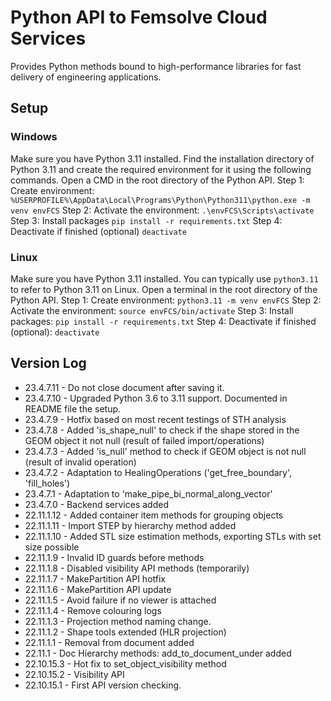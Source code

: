 # Python API to Femsolve Cloud Services
Provides Python methods bound to high-performance libraries for fast delivery of engineering applications.

## Setup
### Windows
Make sure you have Python 3.11 installed. Find the installation directory of Python 3.11 and create the required
environment for it using the following commands. Open a CMD in the root directory of the Python API. 
Step 1: Create environment:
`%USERPROFILE%\AppData\Local\Programs\Python\Python311\python.exe -m venv envFCS`
Step 2: Activate the environment:
`.\envFCS\Scripts\activate`
Step 3: Install packages
`pip install -r requirements.txt`
Step 4: Deactivate if finished (optional)
`deactivate`


### Linux
Make sure you have Python 3.11 installed. You can typically use `python3.11` to refer to Python 3.11 on Linux. Open a terminal in the root directory of the Python API.
Step 1: Create environment:
`python3.11 -m venv envFCS`
Step 2: Activate the environment:
`source envFCS/bin/activate`
Step 3: Install packages:
`pip install -r requirements.txt`
Step 4: Deactivate if finished (optional):
`deactivate`

## Version Log
- 23.4.7.11  - Do not close document after saving it.
- 23.4.7.10  - Upgraded Python 3.6 to 3.11 support. Documented in README file the setup.
- 23.4.7.9   - Hotfix based on most recent testings of STH analysis
- 23.4.7.8   - Added 'is_shape_null' to check if the shape stored in the GEOM object it not null (result of failed import/operations)
- 23.4.7.3   - Added 'is_null' method to check if GEOM object is not null (result of invalid operation)
- 23.4.7.2   - Adaptation to HealingOperations ('get_free_boundary', 'fill_holes')
- 23.4.7.1   - Adaptation to 'make_pipe_bi_normal_along_vector'
- 23.4.7.0   - Backend services added
- 22.11.1.12 - Added container item methods for grouping objects
- 22.11.1.11 - Import STEP by hierarchy method added
- 22.11.1.10 - Added STL size estimation methods, exporting STLs with set size possible
- 22.11.1.9  - Invalid ID guards before methods
- 22.11.1.8  - Disabled visibility API methods (temporarily)
- 22.11.1.7  - MakePartition API hotfix
- 22.11.1.6  - MakePartition API update
- 22.11.1.5  - Avoid failure if no viewer is attached
- 22.11.1.4  - Remove colouring logs
- 22.11.1.3  - Projection method naming change.
- 22.11.1.2  - Shape tools extended (HLR projection)
- 22.11.1.1  - Removal from document added 
- 22.11.1    - Doc Hierarchy methods: add_to_document_under added
- 22.10.15.3 - Hot fix to set_object_visibility method
- 22.10.15.2 - Visibility API
- 22.10.15.1 - First API version checking.
